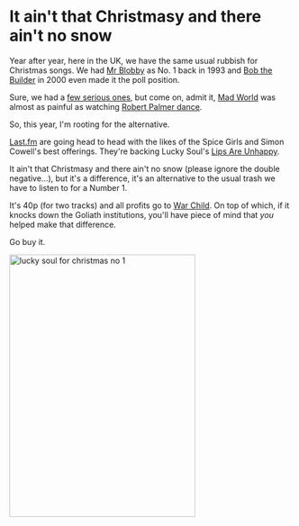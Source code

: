 # It ain't that Christmasy and there ain't no snow

Year after year, here in the UK, we have the same usual rubbish for Christmas songs.  We had [Mr Blobby](http://en.wikipedia.org/wiki/Mr_Blobby) as No. 1 back in 1993 and [Bob the Builder](http://www.bobthebuilder.com/ "Bob the Builder") in 2000 even made it the poll position.

Sure, we had a [few serious ones](http://www.ccl4.org/xmasno1.html), but come on, admit it, [Mad World](http://youtube.com/watch?v=FtpY5_HASM8&feature=related) was almost as painful as watching [Robert Palmer dance](http://youtube.com/watch?v=F0U5JfGYx4c).

So, this year, I'm rooting for the alternative.


<!--more-->

[Last.fm](http://www.last.fm/group/xmaschartattack) are going head to head with the likes of the Spice Girls and Simon Cowell's best offerings.  They're backing Lucky Soul's [Lips Are Unhappy](http://www.last.fm/group/xmaschartattack).

It ain't that Christmasy and there ain't no snow (please ignore the double negative...), but it's a difference, it's an alternative to the usual trash we have to listen to for a Number 1.

It's 40p (for two tracks) and all profits go to [War Child](http://www.warchild.org/).  On top of which, if it knocks down the Goliath institutions, you'll have piece of mind that *you* helped make that difference.

Go buy it.

<a href="http://www.last.fm/group/xmaschartattack"><img src="http://static.last.fm/customisation/2007_xmaschart/flyer_330.gif" alt="lucky soul for christmas no 1" width="330" height="466" /></a>